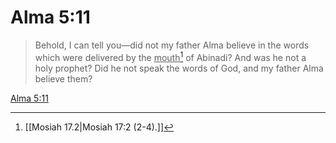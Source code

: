 # Alma 5:11

> Behold, I can tell you—did not my father Alma believe in the words which were delivered by the <u>mouth</u>[^a] of Abinadi? And was he not a holy prophet? Did he not speak the words of God, and my father Alma believe them?

[Alma 5:11](https://www.churchofjesuschrist.org/study/scriptures/bofm/alma/5?lang=eng&id=p11#p11)


[^a]: [[Mosiah 17.2|Mosiah 17:2 (2-4).]]

